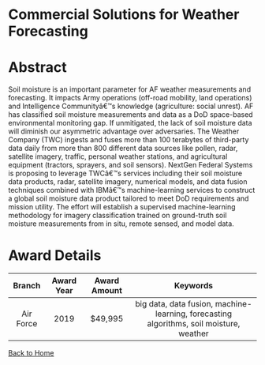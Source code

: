 
Commercial Solutions for Weather Forecasting
============================================

# Abstract


Soil moisture is an important parameter for AF weather measurements and forecasting. It impacts Army operations (off-road mobility, land operations) and Intelligence Communityâ€™s knowledge (agriculture: social unrest). AF has classified soil moisture measurements and data as a DoD space-based environmental monitoring gap. If unmitigated, the lack of soil moisture data will diminish our asymmetric advantage over adversaries. The Weather Company (TWC) ingests and fuses more than 100 terabytes of third-party data daily from more than 800 different data sources like pollen, radar, satellite imagery, traffic, personal weather stations, and agricultural equipment (tractors, sprayers, and soil sensors). NextGen Federal Systems is proposing to leverage TWCâ€™s services including their soil moisture data products, radar, satellite imagery, numerical models, and data fusion techniques combined with IBMâ€™s machine-learning services to construct a global soil moisture data product tailored to meet DoD requirements and mission utility. The effort will establish a supervised machine-learning methodology for imagery classification trained on ground-truth soil moisture measurements from in situ, remote sensed, and model data.  

# Award Details

|Branch|Award Year|Award Amount|Keywords|
| :---: | :---: | :---: | :---: |
|Air Force|2019|$49,995|big data, data fusion, machine-learning, forecasting algorithms, soil moisture, weather|
  
  


[Back to Home](https://github.com/chrischow/dod_sbir_awards/Reports/DJ/#1431)